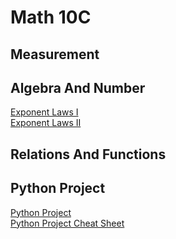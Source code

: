 # Math 10C 

## Measurement 
## Algebra And Number 
<a href="https://mrfanning.github.io/ExponentLaws/AN3I.pdf"> Exponent Laws I </a>
<br>
<a href="https://mrfanning.github.io/ExponentLaws/AN3II.pdf"> Exponent Laws II </a>
## Relations And Functions 

## Python Project
<a href="https://mrfanning.github.io/ExponentLaws/AN3II.pdf"> Python Project </a> <br> 
<a href="https://mrfanning.github.io/ExponentLaws/AN3II.pdf"> Python Project Cheat Sheet </a> <br> 
